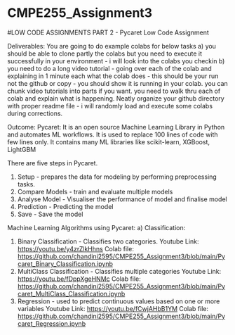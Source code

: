 # CMPE255_Assignment3

#LOW CODE ASSIGNMENTS PART 2 - Pycaret Low Code Assignment

Deliverables: 
You are going to do example colabs for below tasks 
a) you should be able to clone partly the colabs but you need to execute it successfully in your environment - i will look into the colabs you checkin 
b) you need to do a long video tutorial - going over each of the colab and explaining in 1 minute each what the colab does - this should be your run not the github or copy - you should show it is running in your colab.  you can chunk video tutorials into parts if you want. you need to walk thru each of  colab and explain what is happening.
Neatly organize your github directory with proper readme file - i will randomly load and execute some colabs during corrections. 


Outcome:
Pycaret: It is an open source Machine Learning Library in Python and automates ML workflows. It is used to replace 100 lines of code with few lines only.
It contains many ML libraries like scikit-learn, XGBoost, LightGBM

There are five steps in Pycaret.
1. Setup - prepares the data for modeling by performing preprocessing tasks.
2. Compare Models - train and evaluate multiple models
3. Analyse Model - Visualiser the performance of model and finalise model
4. Prediction - Predicting the model
5. Save - Save the model

Machine Learning Algorithms using Pycaret:
a) Classification:
  1. Binary Classification - Classifies two categories.
     Youtube Link: https://youtu.be/y4zrZlkHhns
     Colab file: https://github.com/chandini2595/CMPE255_Assignment3/blob/main/Pycaret_Binary_Classification.ipynb
  2. MultiClass Classification - Classifies multiple categories
     Youtube Link: https://youtu.be/fDppXgeHNMc
     Colab file: https://github.com/chandini2595/CMPE255_Assignment3/blob/main/Pycaret_MultiClass_Classification.ipynb
  3. Regression - used to predict continuous values based on one or more variables
     Youtube Link: https://youtu.be/fCwjAHbB1YM
     Colab file: https://github.com/chandini2595/CMPE255_Assignment3/blob/main/Pycaret_Regression.ipynb


 
